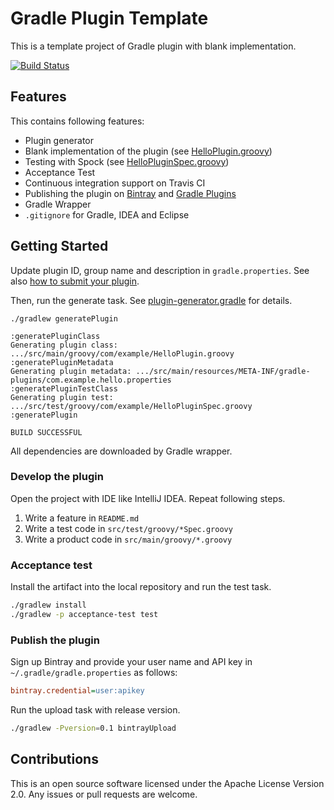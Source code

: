 Gradle Plugin Template
======================

This is a template project of Gradle plugin with blank implementation.

[![Build Status](https://travis-ci.org/int128/gradle-plugin-blank.png)](https://travis-ci.org/int128/gradle-plugin-blank)


Features
--------

This contains following features:

  * Plugin generator
  * Blank implementation of the plugin (see [HelloPlugin.groovy](src/main/groovy/com/example/HelloPlugin.groovy))
  * Testing with Spock (see [HelloPluginSpec.groovy](src/test/groovy/com/example/HelloPluginSpec.groovy))
  * Acceptance Test
  * Continuous integration support on Travis CI
  * Publishing the plugin on [Bintray](https://bintray.com) and [Gradle Plugins](http://plugins.gradle.org)
  * Gradle Wrapper
  * `.gitignore` for Gradle, IDEA and Eclipse


Getting Started
---------------

Update plugin ID, group name and description in `gradle.properties`.
See also [how to submit your plugin](http://plugins.gradle.org/submit).

Then, run the generate task. See [plugin-generator.gradle](gradle/plugin-generator.gradle) for details.

```
./gradlew generatePlugin

:generatePluginClass
Generating plugin class: .../src/main/groovy/com/example/HelloPlugin.groovy
:generatePluginMetadata
Generating plugin metadata: .../src/main/resources/META-INF/gradle-plugins/com.example.hello.properties
:generatePluginTestClass
Generating plugin test: .../src/test/groovy/com/example/HelloPluginSpec.groovy
:generatePlugin

BUILD SUCCESSFUL
```

All dependencies are downloaded by Gradle wrapper.

### Develop the plugin

Open the project with IDE like IntelliJ IDEA.
Repeat following steps.

1. Write a feature in `README.md`
2. Write a test code in `src/test/groovy/*Spec.groovy`
3. Write a product code in `src/main/groovy/*.groovy`

### Acceptance test

Install the artifact into the local repository and run the test task.

```sh
./gradlew install
./gradlew -p acceptance-test test
```

### Publish the plugin

Sign up Bintray and provide your user name and API key in `~/.gradle/gradle.properties` as follows:

```ini
bintray.credential=user:apikey
```

Run the upload task with release version.

```sh
./gradlew -Pversion=0.1 bintrayUpload
```


Contributions
-------------

This is an open source software licensed under the Apache License Version 2.0.
Any issues or pull requests are welcome.
